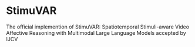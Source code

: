 # StimuVAR
The official implemention of StimuVAR: Spatiotemporal Stimuli-aware Video Affective Reasoning with Multimodal Large Language Models accepted by IJCV
